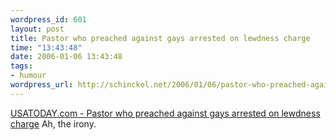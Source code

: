 ```yaml
--- 
wordpress_id: 601
layout: post
title: Pastor who preached against gays arrested on lewdness charge
time: "13:43:48"
date: 2006-01-06 13:43:48
tags: 
- humour
wordpress_url: http://schinckel.net/2006/01/06/pastor-who-preached-against-gays-arrested-on-lewdness-charge/
---
```

[USATODAY.com - Pastor who preached against gays arrested on lewdness charge][1] Ah, the irony. 

   [1]: http://www.usatoday.com/news/nation/2006-01-05-pastor-arrested_x.htm?csp=34

